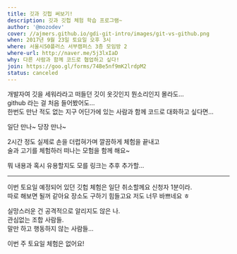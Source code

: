 ```yaml
---
title: 깃과 깃헙 써보기!
description: 깃과 깃헙 체험 학습 프로그램~
author: '@mozodev'
cover: //ajmers.github.io/gdi-git-intro/images/git-vs-github.png
when: 2017년 9월 23일 토요일 오후 3시
where: 서울시50플러스 서부캠퍼스 3층 모임방 2
where-url: http://naver.me/5j3lxIaD
why: 다른 사람과 함께 코드로 협업하고 싶다!
join: https://goo.gl/forms/74Be5nf9mK2lrdpM2
status: canceled
---
```


개발자여 깃을 세워라라고 떠들던 깃이 옷깃인지 뭔소리인지 몰라도...   
github 라는 걸 처음 들어봤어도...   
한번도 만난 적도 없는 지구 어딘가에 있는 사람과 함께 코드로 대화하고 싶다면...   

일단 만나~ 당장 만나~

2시간 정도 실제로 손을 더럽혀가며 깔끔하게 체험을 끝내고   
술과 고기를 체험하러 떠나는 모험을 함께 해요~

뭐 내용과 혹시 유용할지도 모를 링크는 추후 추가할...

-----------------

이번 토요일 예정되어 있던 깃헙 체험은 일단 취소할께요 신청자 1분이라.   
따로 해보면 될꺼 같아요 장소도 구하기 힘들고요 저도 너무 바쁘네요 ㅎ   

실망스러운 건 공격적으로 알리지도 않은 나.   
관심없는 조합 사람들.   
말만 하고 행동하지 않는 사람들...   

이번 주 토요일 체험은 없어요!
